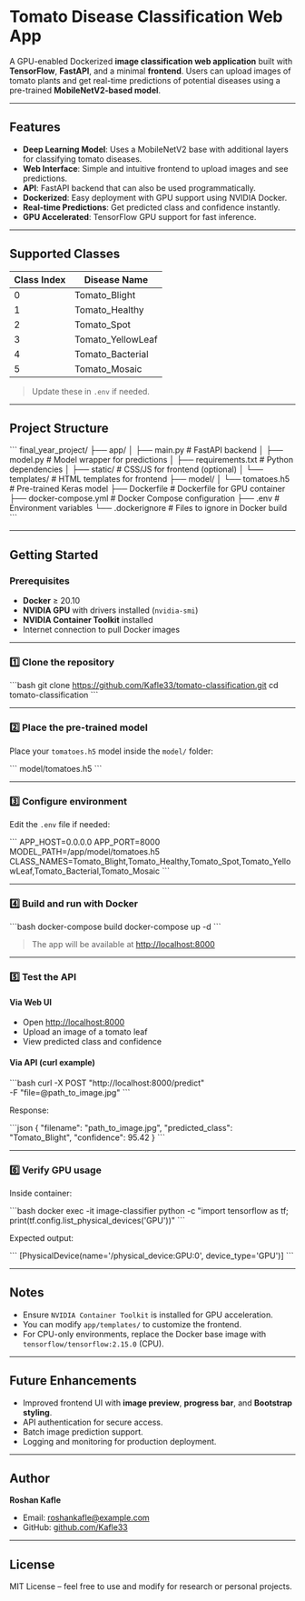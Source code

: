 # Tomato Disease Classification Web App

A GPU-enabled Dockerized **image classification web application** built with **TensorFlow**, **FastAPI**, and a minimal **frontend**. Users can upload images of tomato plants and get real-time predictions of potential diseases using a pre-trained **MobileNetV2-based model**.

---

## Features

- **Deep Learning Model**: Uses a MobileNetV2 base with additional layers for classifying tomato diseases.
- **Web Interface**: Simple and intuitive frontend to upload images and see predictions.
- **API**: FastAPI backend that can also be used programmatically.
- **Dockerized**: Easy deployment with GPU support using NVIDIA Docker.
- **Real-time Predictions**: Get predicted class and confidence instantly.
- **GPU Accelerated**: TensorFlow GPU support for fast inference.

---

## Supported Classes

| Class Index | Disease Name |
|------------|---------------|
| 0          | Tomato_Blight |
| 1          | Tomato_Healthy |
| 2          | Tomato_Spot |
| 3          | Tomato_YellowLeaf |
| 4          | Tomato_Bacterial |
| 5          | Tomato_Mosaic |

> Update these in `.env` if needed.

---

## Project Structure

\`\`\`
final_year_project/
├── app/
│   ├── main.py          # FastAPI backend
│   ├── model.py         # Model wrapper for predictions
│   ├── requirements.txt # Python dependencies
│   ├── static/          # CSS/JS for frontend (optional)
│   └── templates/       # HTML templates for frontend
├── model/
│   └── tomatoes.h5      # Pre-trained Keras model
├── Dockerfile           # Dockerfile for GPU container
├── docker-compose.yml   # Docker Compose configuration
├── .env                 # Environment variables
└── .dockerignore        # Files to ignore in Docker build
\`\`\`

---

## Getting Started

### Prerequisites

- **Docker** ≥ 20.10  
- **NVIDIA GPU** with drivers installed (`nvidia-smi`)  
- **NVIDIA Container Toolkit** installed  
- Internet connection to pull Docker images  

---

### 1️⃣ Clone the repository

\`\`\`bash
git clone https://github.com/Kafle33/tomato-classification.git
cd tomato-classification
\`\`\`

---

### 2️⃣ Place the pre-trained model

Place your `tomatoes.h5` model inside the `model/` folder:

\`\`\`
model/tomatoes.h5
\`\`\`

---

### 3️⃣ Configure environment

Edit the `.env` file if needed:

\`\`\`
APP_HOST=0.0.0.0
APP_PORT=8000
MODEL_PATH=/app/model/tomatoes.h5
CLASS_NAMES=Tomato_Blight,Tomato_Healthy,Tomato_Spot,Tomato_YellowLeaf,Tomato_Bacterial,Tomato_Mosaic
\`\`\`

---

### 4️⃣ Build and run with Docker

\`\`\`bash
docker-compose build
docker-compose up -d
\`\`\`

> The app will be available at [http://localhost:8000](http://localhost:8000)

---

### 5️⃣ Test the API

#### Via Web UI

- Open [http://localhost:8000](http://localhost:8000)
- Upload an image of a tomato leaf
- View predicted class and confidence

#### Via API (curl example)

\`\`\`bash
curl -X POST "http://localhost:8000/predict" \
  -F "file=@path_to_image.jpg"
\`\`\`

Response:

\`\`\`json
{
  "filename": "path_to_image.jpg",
  "predicted_class": "Tomato_Blight",
  "confidence": 95.42
}
\`\`\`

---

### 6️⃣ Verify GPU usage

Inside container:

\`\`\`bash
docker exec -it image-classifier python -c "import tensorflow as tf; print(tf.config.list_physical_devices('GPU'))"
\`\`\`

Expected output:

\`\`\`
[PhysicalDevice(name='/physical_device:GPU:0', device_type='GPU')]
\`\`\`

---

## Notes

- Ensure `NVIDIA Container Toolkit` is installed for GPU acceleration.
- You can modify `app/templates/` to customize the frontend.
- For CPU-only environments, replace the Docker base image with `tensorflow/tensorflow:2.15.0` (CPU).

---

## Future Enhancements

- Improved frontend UI with **image preview**, **progress bar**, and **Bootstrap styling**.
- API authentication for secure access.
- Batch image prediction support.
- Logging and monitoring for production deployment.

---

## Author

**Roshan Kafle**  
- Email: roshankafle@example.com  
- GitHub: [github.com/Kafle33](https://github.com/Kafle33)

---

## License

MIT License – feel free to use and modify for research or personal projects.  
